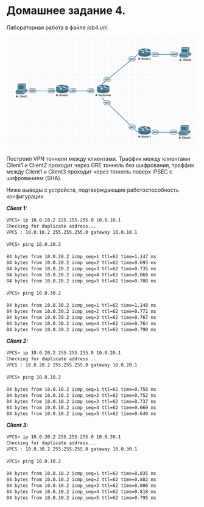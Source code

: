 # Домашнее задание 4.

Лабораторная работа в файле *lab4.unl*. 

![](img/1.png)

Построил VPN тоннели между клиентами. Траффик между клиентами Client1 и Client2 проходит через GRE тоннель без шифрования, траффик между Client1 и Client3 проходит через тоннель поверх IPSEC с шифрованием (SHA).

Ниже выводы с устройств, подтверждающие работоспособность конфигурации.

***Client 1:***
```
VPCS> ip 10.0.10.2 225.255.255.0 10.0.10.1
Checking for duplicate address...
VPCS : 10.0.10.2 255.255.255.0 gateway 10.0.10.1

VPCS> ping 10.0.20.2

84 bytes from 10.0.20.2 icmp_seq=1 ttl=62 time=1.147 ms
84 bytes from 10.0.20.2 icmp_seq=2 ttl=62 time=0.693 ms
84 bytes from 10.0.20.2 icmp_seq=3 ttl=62 time=0.735 ms
84 bytes from 10.0.20.2 icmp_seq=4 ttl=62 time=0.668 ms
84 bytes from 10.0.20.2 icmp_seq=5 ttl=62 time=0.708 ms

VPCS> ping 10.0.30.2

84 bytes from 10.0.30.2 icmp_seq=1 ttl=62 time=1.148 ms
84 bytes from 10.0.30.2 icmp_seq=2 ttl=62 time=0.772 ms
84 bytes from 10.0.30.2 icmp_seq=3 ttl=62 time=0.767 ms
84 bytes from 10.0.30.2 icmp_seq=4 ttl=62 time=0.764 ms
84 bytes from 10.0.30.2 icmp_seq=5 ttl=62 time=0.790 ms
```

***Client 2:***
```
VPCS> ip 10.0.20.2 255.255.255.0 10.0.20.1
Checking for duplicate address...
VPCS : 10.0.20.2 255.255.255.0 gateway 10.0.20.1

VPCS> ping 10.0.10.2

84 bytes from 10.0.10.2 icmp_seq=1 ttl=62 time=0.756 ms
84 bytes from 10.0.10.2 icmp_seq=2 ttl=62 time=0.752 ms
84 bytes from 10.0.10.2 icmp_seq=3 ttl=62 time=0.737 ms
84 bytes from 10.0.10.2 icmp_seq=4 ttl=62 time=0.669 ms
84 bytes from 10.0.10.2 icmp_seq=5 ttl=62 time=0.640 ms
```

***Client 3:***
```
VPCS> ip 10.0.30.2 255.255.255.0 10.0.30.1
Checking for duplicate address...
VPCS : 10.0.30.2 255.255.255.0 gateway 10.0.30.1

VPCS> ping 10.0.10.2

84 bytes from 10.0.10.2 icmp_seq=1 ttl=62 time=0.835 ms
84 bytes from 10.0.10.2 icmp_seq=2 ttl=62 time=0.802 ms
84 bytes from 10.0.10.2 icmp_seq=3 ttl=62 time=0.806 ms
84 bytes from 10.0.10.2 icmp_seq=4 ttl=62 time=0.818 ms
84 bytes from 10.0.10.2 icmp_seq=5 ttl=62 time=0.795 ms
```